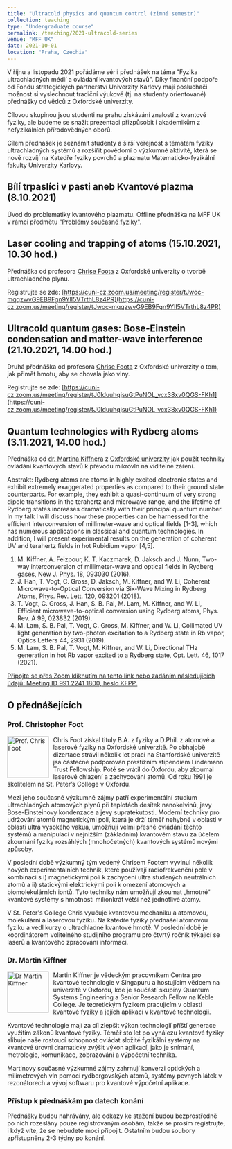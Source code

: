 ```yaml
---
title: "Ultracold physics and quantum control (zimní semestr)"
collection: teaching
type: "Undergraduate course"
permalink: /teaching/2021-ultracold-series
venue: "MFF UK"
date: 2021-10-01
location: "Praha, Czechia"
---
```


V říjnu a listopadu 2021 pořádáme sérii přednášek na téma "Fyzika ultrachladných médií a ovládání kvantových stavů". Díky finanční podpoře od Fondu strategických partnerství Univerzity Karlovy mají posluchači možnost si vyslechnout tradiční výukové (tj. na studenty orientované) přednášky od vědců z Oxfordské univerzity. 

Cílovou skupinou jsou studenti na prahu získávání znalostí z kvantové fyziky, ale budeme se snažit prezentaci přizpůsobit i akademikům z nefyzikálních přírodovědných oborů.

Cílem přednášek je seznámit studenty a širší veřejnost s tématem fyziky ultrachladných systémů a rozšířit povědomí o výzkumné aktivitě, která se nově rozvíjí na Katedře fyziky povrchů a plazmatu Matematicko-fyzikální fakulty Univerzity Karlovy.

## Bílí trpaslíci v pasti aneb Kvantové plazma (8.10.2021)
Úvod do problematiky kvantového plazmatu. Offline přednáška na MFF UK v rámci předmětu ["Problémy současné fyziky"](https://is.cuni.cz/studium/predmety/index.php?do=predmet&kod=NOFY047).

## Laser cooling and trapping of atoms (15.10.2021, 10.30 hod.)
Přednáška od profesora [Chrise Foota](https://coldatoms.web.ox.ac.uk/#/) z Oxfordské univerzity o tvorbě ultrachladného plynu.

Registrujte se zde: [https://cuni-cz.zoom.us/meeting/register/tJwoc-mqqzwvG9EB9Fgn9YlI5VTrthL8z4PR](https://cuni-cz.zoom.us/meeting/register/tJwoc-mqqzwvG9EB9Fgn9YlI5VTrthL8z4PR)


## Ultracold quantum gases: Bose-Einstein condensation and matter-wave interference (21.10.2021, 14.00 hod.)
Druhá přednáška od profesora [Chrise Foota](https://coldatoms.web.ox.ac.uk/#/) z Oxfordské univerzity o tom, jak přimět hmotu, aby se chovala jako vlny.

Registrujte se zde: [https://cuni-cz.zoom.us/meeting/register/tJ0lduuhqjsuGtPuNOL_vcx38xv0QGS-FKh1](https://cuni-cz.zoom.us/meeting/register/tJ0lduuhqjsuGtPuNOL_vcx38xv0QGS-FKh1)

## Quantum technologies with Rydberg atoms (3.11.2021, 14.00 hod.)
Přednáška od [dr. Martina Kiffnera](https://martinkiffner.com/) z [Oxfordské univerzity](https://www3.physics.ox.ac.uk/groups/qubit/) jak použít techniky ovládání kvantových stavů k převodu mikrovln na viditelné záření.

Abstrakt: Rydberg atoms are atoms in highly excited electronic states and exhibit extremely exaggerated properties as compared to their ground state counterparts. For example, they exhibit a quasi-continuum of very strong dipole transitions in the terahertz and microwave range, and the lifetime of Rydberg states increases dramatically with their principal quantum number. In my talk I will discuss how these properties can be harnessed for the efficient interconversion of millimeter-wave and optical fields [1-3],  which has numerous applications in classical and quantum technologies. In addition, I will present experimental results on the generation of coherent UV and terahertz fields in hot Rubidium vapor [4,5].

1. M. Kiffner, A. Feizpour, K. T. Kaczmarek, D. Jaksch and J. Nunn, Two-way interconversion of millimeter-wave and optical fields in Rydberg gases, New J. Phys. 18, 093030 (2016).
2. J. Han, T. Vogt, C. Gross, D. Jaksch, M. Kiffner, and W. Li, Coherent Microwave-to-Optical Conversion via Six-Wave Mixing in Rydberg Atoms, Phys. Rev. Lett. 120, 093201 (2018).
3. T. Vogt, C. Gross, J. Han, S. B. Pal, M. Lam, M. Kiffner, and W. Li, Efficient microwave-to-optical conversion using Rydberg atoms, Phys. Rev. A 99, 023832 (2019).
4. M. Lam, S. B. Pal, T. Vogt, C. Gross, M. Kiffner, and W. Li, Collimated UV light generation by two-photon excitation to a Rydberg state in Rb vapor, Optics Letters 44, 2931 (2019).
5. M. Lam, S. B. Pal, T. Vogt, M. Kiffner, and W. Li, Directional THz generation in hot Rb vapor excited to a Rydberg state, Opt. Lett. 46, 1017 (2021).

[Připojte se přes Zoom kliknutím na tento link nebo zadáním následujících údajů: Meeting ID 991 2241 1800, heslo KFPP.](https://cuni-cz.zoom.us/j/99122411800?pwd=eW5oeGxqOVdleWdKT0phU2dzZnBTQT09)

## O přednášejících

### Prof. Christopher Foot
<img src="https://www.spc.ox.ac.uk/sites/default/files/styles/person/public/person/2020-06/Chris_Foot_2.jpg?h=36d760c7&itok=WpllpHb1"
     alt="Prof. Chris Foot"
     style="float: left; margin-right: 10px; width: 10vw" />
     
Chris Foot získal tituly B.A. z fyziky a D.Phil. z atomové a laserové fyziky na Oxfordské univerzitě. Po obhajobě dizertace strávil několik let prací na Stanfordské univerzitě jsa částečně podporován prestižním stipendiem Lindemann Trust Fellowship. Poté se vrátil do Oxfordu, aby zkoumal laserové chlazení a zachycování atomů. Od roku 1991 je školitelem na St. Peter’s College v Oxfordu.

Mezi jeho současné výzkumné zájmy patří experimentální studium ultrachladných atomových plynů při teplotách desítek nanokelvinů, jevy Bose-Einsteinovy kondenzace a jevy supratekutosti. Moderní techniky pro udržování atomů magnetickými poli, která je drží téměř nehybné v oblasti v oblasti ultra vysokého vakua, umožňují velmi přesné ovládání těchto systémů a manipulaci v nejnižším (základním) kvantovém stavu za účelem zkoumání fyziky rozsáhlých (mnohočetných) kvantových systémů novými způsoby.

V poslední době výzkumný tým vedený Chrisem Footem vyvinul několik nových experimentálních technik, které používají radiofrekvenční pole v kombinaci s i) magnetickými poli k zachycení ultra studených neutrálních atomů a ii) statickými elektrickými poli k omezení atomových a biomolekulárních iontů. Tyto techniky nám umožňují zkoumat „hmotné“ kvantové systémy s hmotností milionkrát větší než jednotlivé atomy.

V St. Peter's College Chris vyučuje kvantovou mechaniku a atomovou, molekulární a laserovou fyziku. Na katedře fyziky přednášel atomovou fyziku a vedl kurzy o ultrachladné kvantové hmotě. V poslední době je koordinátorem volitelného studijního programu pro čtvrtý ročník týkající se laserů a kvantového zpracování informací.

### Dr. Martin Kiffner
<img src="https://www.keble.ox.ac.uk/wp-content/uploads/2018/08/Martin-Kiffner.jpg"
     alt="Dr Martin Kiffner"
     style="float: left; margin-right: 10px; width: 10vw" />

Martin Kiffner je vědeckým pracovníkem Centra pro kvantové technologie v Singapuru a hostujícím vědcem na univerzitě v Oxfordu, kde je součástí skupiny Quantum Systems Engineering a Senior Research Fellow na Keble College. Je teoretickým fyzikem pracujícím v oblasti kvantové fyziky a jejích aplikací v kvantové technologii.

Kvantové technologie mají za cíl zlepšit výkon technologií příští generace využitím zákonů kvantové fyziky. Téměř sto let po vynálezu kvantové fyziky slibuje naše rostoucí schopnost ovládat složité fyzikální systémy na kvantové úrovni dramaticky zvýšit výkon aplikací, jako je snímání, metrologie, komunikace, zobrazování a výpočetní technika.

Martinovy současné výzkumné zájmy zahrnují konverzi optických a milimetrových vln pomocí rydbergovských atomů, systémy pevných látek v rezonátorech a vývoj softwaru pro kvantové výpočetní aplikace.

### Přístup k přednáškám po datech konání

Přednášky budou nahrávány, ale odkazy ke stažení budou bezprostředně po nich rozeslány pouze registrovaným osobám, takže se prosím registrujte, i když víte, že se nebudete moci připojit. Ostatním budou soubory zpřístupněny 2-3 týdny po konání.
